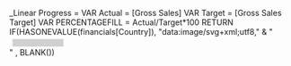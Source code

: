 _Linear Progress = 
VAR Actual = [Gross Sales]
VAR Target = [Gross Sales Target]
VAR PERCENTAGEFILL = Actual/Target*100
RETURN
IF(HASONEVALUE(financials[Country]),
"data:image/svg+xml;utf8," & 
"<svg width='100' height='20' viewBox='-2 -2 102 22' xmlns='http://www.w3.org/2000/svg' xmlns:xlink='http://www.w3.org/1999/xlink' display= 'block'  overflow='visible'>
  <defs>
    <linearGradient id='linear' x1='0%' y1='0%' x2='"&100+(100-PERCENTAGEFILL)&"%' y2='0%'>
      <stop offset='0%'   stop-color='navy'/>
      <stop offset='100%' stop-color='cyan'/>
    </linearGradient>
  </defs>
<rect id='track' x='0' y='3' rx='0' ry='0' width='100' height='15' fill='#D0D0D0' />
<rect id='fill' x='0' y='3' rx='0' ry='0' width="& "'"& PERCENTAGEFILL &"'"&" height='15' fill='url(#linear)'></rect>
</svg>"
, BLANK())
